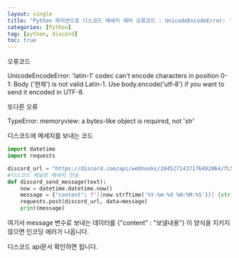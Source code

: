 ```yaml
---
layout: single
title: "Python 파이썬으로 디스코드 메세지 에러 오류코드 : UnicodeEncodeError: 'latin-1' codec can't encode characters in position 0-1: Body ('text') is not valid Latin-1. Use body.encode('utf-8') if you want to send it encoded in UTF-8."
categories: [Python]
tag: [python, discord]
toc: true
---
```


오류코드 

UnicodeEncodeError: 'latin-1' codec can't encode characters in position 0-1: Body ('현재') is not valid Latin-1. Use body.encode('utf-8') if you want to send it encoded in UTF-8.

 

또다른 오류

TypeError: memoryview: a bytes-like object is required, not 'str'

 

디스코드에 메세지를 보내는 코드 

```python
import datetime
import requests

discord_url = "https://discord.com/api/webhooks/1045271437176492064/fL5a-Fgo_wWgK82nFAU6WBl-nG4cHAXwcVgHljs9YDxnjPbqIqv7r564GPiNT1Mdz_W2"
#디스코드 채널로 메세지 전송
def discord_send_message(text):
    now = datetime.datetime.now()
    message = {"content": f"[{now.strftime('%Y-%m-%d %H:%M:%S')}] {str(text)}"}
    requests.post(discord_url, data=message)
    print(message)
```

여기서 message 변수로 보내는 데이터를 {"content" :  "보낼내용"} 이 양식을 지키지 않으면 인코딩 에러가 나옵니다. 

 

디스코드 api문서 확인하면 됩니다.
